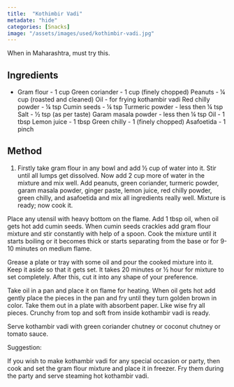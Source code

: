 ```yaml
---
title:  "Kothimbir Vadi"
metadate: "hide"
categories: [Snacks]
image: "/assets/images/used/kothimbir-vadi.jpg"
---
```


When in Maharashtra, must try this. 

## Ingredients

- Gram flour - 1 cup
Green coriander - 1 cup (finely chopped)
Peanuts - ¼ cup (roasted and cleaned)
Oil - for frying kothambir vadi
Red chilly powder - ¼ tsp
Cumin seeds - ¼ tsp
Turmeric powder - less then ¼ tsp
Salt - ½ tsp (as per taste)
Garam masala powder - less then ¼ tsp
Oil - 1 tbsp
Lemon juice - 1 tbsp
Green chilly - 1 (finely chopped)
Asafoetida - 1 pinch

## Method

1. Firstly take gram flour in any bowl and add ½ cup of water into it. Stir until all lumps get dissolved. Now add 2 cup more of water in the mixture and mix well. Add peanuts, green coriander, turmeric powder, garam masala powder, ginger paste, lemon juice, red chilly powder, green chilly, and asafoetida and mix all ingredients really well. Mixture is ready; now cook it.

Place any utensil with heavy bottom on the flame. Add 1 tbsp oil, when oil gets hot add cumin seeds. When cumin seeds crackles add gram flour mixture and stir constantly with help of a spoon. Cook the mixture until it starts boiling or it becomes thick or starts separating from the base or for 9-10 minutes on medium flame.

Grease a plate or tray with some oil and pour the cooked mixture into it. Keep it aside so that it gets set. It takes 20 minutes or ½ hour for mixture to set completely. After this, cut it into any shape of your preference.

Take oil in a pan and place it on flame for heating. When oil gets hot add gently place the pieces in the pan and fry until they turn golden brown in color. Take them out in a plate with absorbent paper. Like wise fry all pieces. Crunchy from top and soft from inside kothambir vadi is ready.

Serve kothambir vadi with green coriander chutney or coconut chutney or tomato sauce.

Suggestion:

If you wish to make kothambir vadi for any special occasion or party, then cook and set the gram flour mixture and place it in freezer. Fry them during the party and serve steaming hot kothambir vadi.

